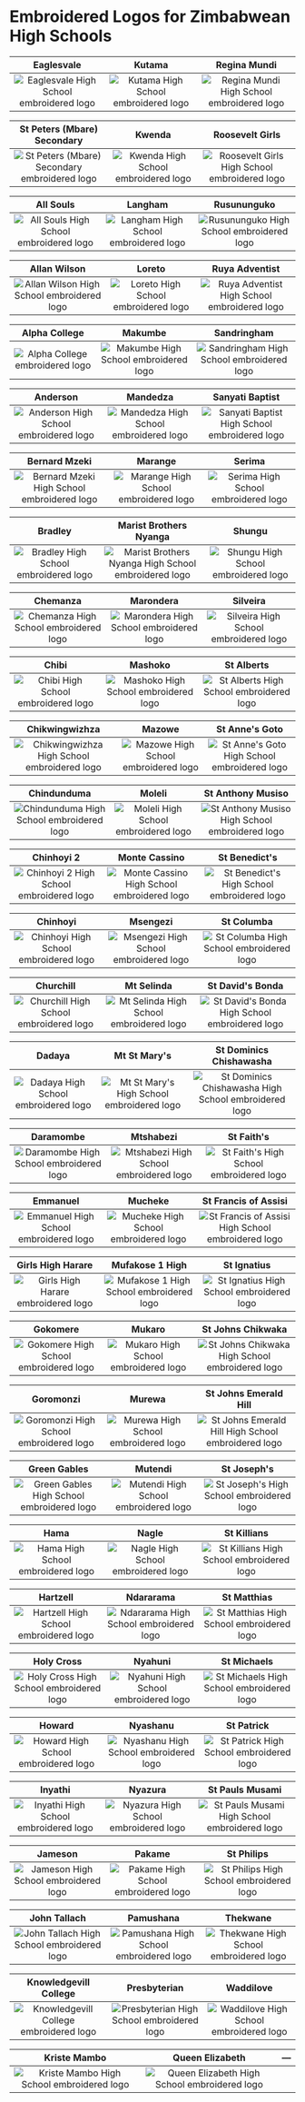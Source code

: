 # Embroidered Logos for Zimbabwean High Schools

Eaglesvale | Kutama | Regina Mundi
:---:|:---:|:---:
![Eaglesvale High School embroidered logo](./EmbroideredLogosOptimized/eaglesvale.png) | ![Kutama High School embroidered logo](./EmbroideredLogosOptimized/kutama.png) | ![Regina Mundi High School embroidered logo](./EmbroideredLogosOptimized/regina_mundi.png)

St Peters (Mbare) Secondary | Kwenda | Roosevelt Girls
:---:|:---:|:---:
![St Peters (Mbare) Secondary embroidered logo](./EmbroideredLogosOptimized/st_peters_(mbare)_secondary.png) | ![Kwenda High School embroidered logo](./EmbroideredLogosOptimized/kwenda.png) | ![Roosevelt Girls High School embroidered logo](./EmbroideredLogosOptimized/roosevelt_girls.png)

All Souls | Langham | Rusununguko
:---:|:---:|:---:
![All Souls High School embroidered logo](./EmbroideredLogosOptimized/all_souls.png) | ![Langham High School embroidered logo](./EmbroideredLogosOptimized/langham.png) | ![Rusununguko High School embroidered logo](./EmbroideredLogosOptimized/rusununguko.png)

Allan Wilson | Loreto | Ruya Adventist
:---:|:---:|:---:
![Allan Wilson High School embroidered logo](./EmbroideredLogosOptimized/allan_wilson.png) | ![Loreto High School embroidered logo](./EmbroideredLogosOptimized/loreto.png) | ![Ruya Adventist High School embroidered logo](./EmbroideredLogosOptimized/ruya_adventist.png)

Alpha College | Makumbe | Sandringham
:---:|:---:|:---:
![Alpha College embroidered logo](./EmbroideredLogosOptimized/alpha_college.png) | ![Makumbe High School embroidered logo](./EmbroideredLogosOptimized/makumbe.png) | ![Sandringham High School embroidered logo](./EmbroideredLogosOptimized/sandringham.png)

Anderson | Mandedza | Sanyati Baptist
:---:|:---:|:---:
![Anderson High School embroidered logo](./EmbroideredLogosOptimized/anderson.png) | ![Mandedza High School embroidered logo](./EmbroideredLogosOptimized/mandedza.png) | ![Sanyati Baptist High School embroidered logo](./EmbroideredLogosOptimized/sanyati_baptist.png)

Bernard Mzeki | Marange | Serima
:---:|:---:|:---:
![Bernard Mzeki High School embroidered logo](./EmbroideredLogosOptimized/bernard_mzeki.png) | ![Marange High School embroidered logo](./EmbroideredLogosOptimized/marange.png) | ![Serima High School embroidered logo](./EmbroideredLogosOptimized/serima.png)

Bradley | Marist Brothers Nyanga | Shungu
:---:|:---:|:---:
![Bradley High School embroidered logo](./EmbroideredLogosOptimized/bradley.png) | ![Marist Brothers Nyanga High School embroidered logo](./EmbroideredLogosOptimized/marist_brothers_nyanga.png) | ![Shungu High School embroidered logo](./EmbroideredLogosOptimized/shungu.png)

Chemanza | Marondera | Silveira
:---:|:---:|:---:
![Chemanza High School embroidered logo](./EmbroideredLogosOptimized/chemanza.png) | ![Marondera High School embroidered logo](./EmbroideredLogosOptimized/marondera.png) | ![Silveira High School embroidered logo](./EmbroideredLogosOptimized/silveira.png)

Chibi | Mashoko | St Alberts
:---:|:---:|:---:
![Chibi High School embroidered logo](./EmbroideredLogosOptimized/chibi.png) | ![Mashoko High School embroidered logo](./EmbroideredLogosOptimized/mashoko.png) | ![St Alberts High School embroidered logo](./EmbroideredLogosOptimized/st_alberts.png)

Chikwingwizhza | Mazowe | St Anne's Goto
:---:|:---:|:---:
![Chikwingwizhza High School embroidered logo](./EmbroideredLogosOptimized/chikwingwizhza.png) | ![Mazowe High School embroidered logo](./EmbroideredLogosOptimized/mazowe.png) | ![St Anne's Goto High School embroidered logo](./EmbroideredLogosOptimized/st_anne's_goto.png)

Chindunduma | Moleli | St Anthony Musiso
:---:|:---:|:---:
![Chindunduma High School embroidered logo](./EmbroideredLogosOptimized/chindunduma.png) | ![Moleli High School embroidered logo](./EmbroideredLogosOptimized/moleli.png) | ![St Anthony Musiso High School embroidered logo](./EmbroideredLogosOptimized/st_anthony_musiso.png)

Chinhoyi 2 | Monte Cassino | St Benedict's
:---:|:---:|:---:
![Chinhoyi 2 High School embroidered logo](./EmbroideredLogosOptimized/chinhoyi_2.png) | ![Monte Cassino High School embroidered logo](./EmbroideredLogosOptimized/monte_cassino.png) | ![St Benedict's High School embroidered logo](./EmbroideredLogosOptimized/st_benedict's.png)

Chinhoyi | Msengezi | St Columba
:---:|:---:|:---:
![Chinhoyi High School embroidered logo](./EmbroideredLogosOptimized/chinhoyi.png) | ![Msengezi High School embroidered logo](./EmbroideredLogosOptimized/msengezi.png) | ![St Columba High School embroidered logo](./EmbroideredLogosOptimized/st_columba.png)

Churchill | Mt Selinda | St David's Bonda
:---:|:---:|:---:
![Churchill High School embroidered logo](./EmbroideredLogosOptimized/churchill.png) | ![Mt Selinda High School embroidered logo](./EmbroideredLogosOptimized/mt_selinda.png) | ![St David's Bonda High School embroidered logo](./EmbroideredLogosOptimized/st_david's_bonda.png)

Dadaya | Mt St Mary's | St Dominics Chishawasha
:---:|:---:|:---:
![Dadaya High School embroidered logo](./EmbroideredLogosOptimized/dadaya.png) | ![Mt St Mary's High School embroidered logo](./EmbroideredLogosOptimized/mt_st_mary's.png) | ![St Dominics Chishawasha High School embroidered logo](./EmbroideredLogosOptimized/st_dominics_chishawasha.png)

Daramombe | Mtshabezi | St Faith's
:---:|:---:|:---:
![Daramombe High School embroidered logo](./EmbroideredLogosOptimized/daramombe.png) | ![Mtshabezi High School embroidered logo](./EmbroideredLogosOptimized/mtshabezi.png) | ![St Faith's High School embroidered logo](./EmbroideredLogosOptimized/st_faith's.png)

Emmanuel | Mucheke | St Francis of Assisi
:---:|:---:|:---:
![Emmanuel High School embroidered logo](./EmbroideredLogosOptimized/emmanuel.png) | ![Mucheke High School embroidered logo](./EmbroideredLogosOptimized/mucheke.png) | ![St Francis of Assisi High School embroidered logo](./EmbroideredLogosOptimized/st_francis_of_assisi.png)

Girls High Harare | Mufakose 1 High | St Ignatius
:---:|:---:|:---:
![Girls High Harare embroidered logo](./EmbroideredLogosOptimized/girls_high_harare.png) | ![Mufakose 1 High School embroidered logo](./EmbroideredLogosOptimized/mufakose_1_high.png) | ![St Ignatius High School embroidered logo](./EmbroideredLogosOptimized/st_ignatius.png)

Gokomere | Mukaro | St Johns Chikwaka
:---:|:---:|:---:
![Gokomere High School embroidered logo](./EmbroideredLogosOptimized/gokomere.png) | ![Mukaro High School embroidered logo](./EmbroideredLogosOptimized/mukaro.png) | ![St Johns Chikwaka High School embroidered logo](./EmbroideredLogosOptimized/st_johns_chikwaka.png)

Goromonzi | Murewa | St Johns Emerald Hill
:---:|:---:|:---:
![Goromonzi High School embroidered logo](./EmbroideredLogosOptimized/goromonzi.png) | ![Murewa High School embroidered logo](./EmbroideredLogosOptimized/murewa.png) | ![St Johns Emerald Hill High School embroidered logo](./EmbroideredLogosOptimized/st_johns_emerald_hill.png)

Green Gables | Mutendi | St Joseph's
:---:|:---:|:---:
![Green Gables High School embroidered logo](./EmbroideredLogosOptimized/green_gables.png) | ![Mutendi High School embroidered logo](./EmbroideredLogosOptimized/mutendi.png) | ![St Joseph's High School embroidered logo](./EmbroideredLogosOptimized/st_joseph's.png)

Hama | Nagle | St Killians
:---:|:---:|:---:
![Hama High School embroidered logo](./EmbroideredLogosOptimized/hama.png) | ![Nagle High School embroidered logo](./EmbroideredLogosOptimized/nagle.png) | ![St Killians High School embroidered logo](./EmbroideredLogosOptimized/st_killians.png)

Hartzell | Ndararama | St Matthias
:---:|:---:|:---:
![Hartzell High School embroidered logo](./EmbroideredLogosOptimized/hartzell.png) | ![Ndararama High School embroidered logo](./EmbroideredLogosOptimized/ndararama.png) | ![St Matthias High School embroidered logo](./EmbroideredLogosOptimized/st_matthias.png)

Holy Cross | Nyahuni | St Michaels
:---:|:---:|:---:
![Holy Cross High School embroidered logo](./EmbroideredLogosOptimized/holy_cross.png) | ![Nyahuni High School embroidered logo](./EmbroideredLogosOptimized/nyahuni.png) | ![St Michaels High School embroidered logo](./EmbroideredLogosOptimized/st_michaels.png)

Howard | Nyashanu | St Patrick
:---:|:---:|:---:
![Howard High School embroidered logo](./EmbroideredLogosOptimized/howard.png) | ![Nyashanu High School embroidered logo](./EmbroideredLogosOptimized/nyashanu.png) | ![St Patrick High School embroidered logo](./EmbroideredLogosOptimized/st_patrick.png)

Inyathi | Nyazura | St Pauls Musami
:---:|:---:|:---:
![Inyathi High School embroidered logo](./EmbroideredLogosOptimized/inyathi.png) | ![Nyazura High School embroidered logo](./EmbroideredLogosOptimized/nyazura.png) | ![St Pauls Musami High School embroidered logo](./EmbroideredLogosOptimized/st_pauls_musami.png)

Jameson | Pakame | St Philips
:---:|:---:|:---:
![Jameson High School embroidered logo](./EmbroideredLogosOptimized/jameson.png) | ![Pakame High School embroidered logo](./EmbroideredLogosOptimized/pakame.png) | ![St Philips High School embroidered logo](./EmbroideredLogosOptimized/st_philips.png)

John Tallach | Pamushana | Thekwane
:---:|:---:|:---:
![John Tallach High School embroidered logo](./EmbroideredLogosOptimized/john_tallach.png) | ![Pamushana High School embroidered logo](./EmbroideredLogosOptimized/pamushana.png) | ![Thekwane High School embroidered logo](./EmbroideredLogosOptimized/thekwane.png)

Knowledgevill College | Presbyterian | Waddilove
:---:|:---:|:---:
![Knowledgevill College embroidered logo](./EmbroideredLogosOptimized/knowledgevill_college.png) | ![Presbyterian High School embroidered logo](./EmbroideredLogosOptimized/presbyterian.png) | ![Waddilove High School embroidered logo](./EmbroideredLogosOptimized/waddilove.png)

Kriste Mambo | Queen Elizabeth | —
:---:|:---:|:---:
![Kriste Mambo High School embroidered logo](./EmbroideredLogosOptimized/kriste_mambo.png) | ![Queen Elizabeth High School embroidered logo](./EmbroideredLogosOptimized/queen_elizabeth.png) | 
